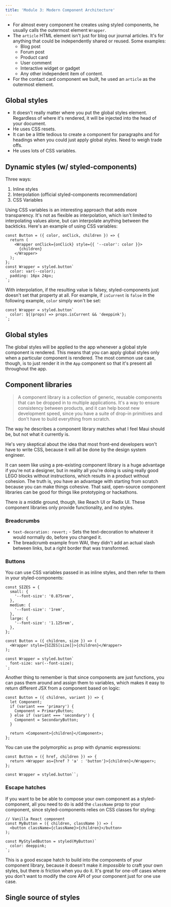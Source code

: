 ```yaml
---
title: 'Module 3: Modern Component Architecture'
---
```


- For almost every component he creates using styled components, he usually calls the outermost element `Wrapper`.
- The `article` HTML element isn't just for blog our journal articles. It's for anything that could be independently shared or reused. Some examples:
  - Blog post
  - Forum post
  - Product card
  - User comment
  - Interactive widget or gadget
  - Any other independent item of content.
- For the contact card component we built, he used an `article` as the outermost element.

## Global styles

- It doesn't really matter where you put the global styles element. Regardless of where it's rendered, it will be injected into the head of your document.
- He uses CSS resets.
- It can be a little tedious to create a component for paragraphs and for headings when you could just apply global styles. Need to weigh trade offs.
- He uses lots of CSS variables.

## Dynamic styles (w/ styled-components)

Three ways:

1. Inline styles
2. Interpolation (official styled-components recommendation)
3. CSS Variables

Using CSS variables is an interesting approach that adds more transparency. It's not as flexible as interpolation, which isn't limited to interpolating values alone, but can interpolate anything between the backticks. Here's an example of using CSS variables:

```tsx
const Button = ({ color, onClick, children }) => {
  return (
    <Wrapper onClick={onClick} style={{ '--color': color }}>
      {children}
    </Wrapper>
  );
};
const Wrapper = styled.button`
  color: var(--color);
  padding: 16px 24px;
`;
```

With interpolation, if the resulting value is falsey, styled-components just doesn't set that property at all. For example, if `isCurrent` is `false` in the following example, `color` simply won't be set:

```tsx
const Wrapper = styled.button`
  color: ${(props) => props.isCurrent && 'deeppink'};
`;
```

## Global styles

The global styles will be applied to the app whenever a global style component is rendered. This means that you can apply global styles only when a particular component is rendered. The most common use case, though, is to just render it in the `App` component so that it's present all throughout the app.

## Component libraries

> A component library is a collection of generic, reusable components that can be dropped in to multiple applications. It's a way to ensure consistency between products, and it can help boost new development speed, since you have a suite of drop-in primitives and don't have to build everything from scratch.

The way he describes a component library matches what I feel Maui should be, but not what it currently is.

He's very skeptical about the idea that most front-end developers won't have to write CSS, because it will all be done by the design system engineer.

It can seem like using a pre-existing component library is a huge advantage if you're not a designer, but in reality all you're doing is using really good LEGO blocks without instructions, which results in a product without cohesion. The truth is, you have an advantage with starting from scratch because you can make things cohesive. That said, open-source component libraries can be good for things like prototyping or hackathons.

There _is_ a middle ground, though, like Reach UI or Radix UI. These component libraries only provide functionality, and no styles.

### Breadcrumbs

- `text-decoration: revert;` - Sets the text-decoration to whatever it would normally do, before you changed it.
- The breadcrumb example from WAI, they didn't add an actual slash between links, but a right border that was transformed.

### Buttons

You can use CSS variables passed in as inline styles, and then refer to them in your styled-components:

```tsx
const SIZES = {
  small: {
    '--font-size': '0.875rem',
  },
  medium: {
    '--font-size': '1rem',
  },
  large: {
    '--font-size': '1.125rem',
  },
};

const Button = ({ children, size }) => (
  <Wrapper style={SIZES[size]}>{children}</Wrapper>
);

const Wrapper = styled.button`
  font-size: var(--font-size);
`;
```

Another thing to remember is that since components are just functions, you can pass them around and assign them to variables, which makes it easy to return different JSX from a component based on logic:

```tsx
const Button = ({ children, variant }) => {
  let Component;
  if (variant === 'primary') {
    Component = PrimaryButton;
  } else if (variant === 'secondary') {
    Component = SecondaryButton;
  }

  return <Component>{children}</Component>;
};
```

You can use the polymorphic `as` prop with dynamic expressions:

```tsx
const Button = ({ href, children }) => {
  return <Wrapper as={href ? 'a' : 'button'}>{children}</Wrapper>;
};

const Wrapper = styled.button``;
```

### Escape hatches

If you want to be be able to compose your own component as a styled-component, all you need to do is add the `className` prop to your component, since styled-components relies on CSS classes for styling:

```tsx
// Vanilla React component
const MyButton = ({ children, className }) => (
  <button className={className}>{children}</button>
);

const MyStyledButton = styled(MyButton)`
  color: deeppink;
`;
```

This is a good escape hatch to build into the components of your component library, because it doesn't make it _impossible_ to craft your own styles, but there _is_ friction when you do it. It's great for one-off cases where you don't want to modify the core API of your component just for one use case.

## Single source of styles
